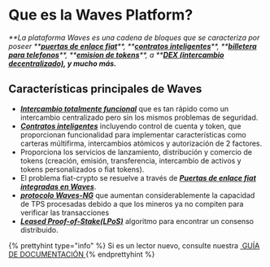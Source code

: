 # Que es la Waves Platform?

_**La plataforma Waves es una cadena de bloques que se caracteriza por poseer **_[_**puertas de enlace fiat**_](/waves-client/wallet-management.md)_**, **_[_**contratos inteligentes**_](/technical-details/waves-contracts-language-description.md)_**, **_[_**billetera para telefonos**_](/waves-client/mobile-apps.md)_**, **_[_**emision de tokens**_](/waves-client/assets-management.md)_**, a **_[_**DEX \(intercambio decentralizado\)**_](/waves-client/waves-dex.md)_**, y mucho más.**_

## Características principales de Waves

* [_**Intercambio totalmente funcional**_](/platform-features/decentralized-cryptocurrency-exchange-dex.md) que es tan rápido como un intercambio centralizado pero sin los mismos problemas de seguridad.
* [_**Contratos inteligentes**_](/technical-details/waves-contracts-language-description.md) incluyendo control de cuenta y token, que proporcionan funcionalidad para implementar características como carteras múltifirma, intercambios atómicos y autorización de 2 factores.
* Proporciona los servicios de lanzamiento, distribución y comercio de tokens \(creación, emisión, transferencia, intercambio de activos y tokens personalizados o fiat tokens\).
* El problema fiat-crypto se resuelve a través de [_**Puertas de enlace fiat integradas en Waves**_](/waves-client/wallet-management.md).
* [_**protocolo Waves-NG**_](/platform-features/waves-ng-protocol.md) que aumentan considerablemente la capacidad de TPS procesadas debido a que los mineros ya no compiten para verificar las transacciones
* [_**Leased Proof-of-Stake\(LPoS\)**_](/platform-features/leased-proof-of-stake-lpos.md) algoritmo para encontrar un consenso distribuido.


{% prettyhint type="info" %} Si es un lector nuevo, consulte nuestra <a href="/overview/how-to-use-this-guide.md"> &nbsp;GUÍA DE DOCUMENTACIÓN </a> {% endprettyhint %}
